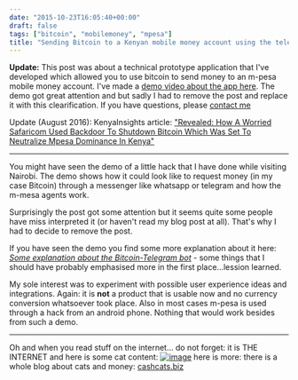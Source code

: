 ```yaml
---
date: "2015-10-23T16:05:40+00:00"
draft: false
tags: ["bitcoin", "mobilemoney", "mpesa"]
title: "Sending Bitcoin to a Kenyan mobile money account using the telegram messenger"
---
```

<p>
<b>Update:</b> This post was about a technical prototype application that I've developed which allowed you to use bitcoin to send money to an m-pesa mobile money account. I've made a <a href="https://vimeo.com/143249662">demo video about the app here</a>. The demo got great attention and but sadly I had to remove the post and replace it with this clearification. If you have questions, please <a href="mailto:hello@michaelbumann.com">contact me</a>
</p>
<p>Update (August 2016): KenyaInsights article: <a href="http://kenyainsights.com/revealed-how-a-worried-safaricom-used-backdoor-to-shutdown-bitcoin-which-was-set-to-neutralize-mpesa-dominance-in-kenya/">"Revealed: How A Worried Safaricom Used Backdoor To Shutdown Bitcoin Which Was Set To Neutralize Mpesa Dominance In Kenya"</a>
</p>
<hr><p>You might have seen the demo of a little hack that I have done while visiting Nairobi. The demo shows how it could look like to request money (in my case Bitcoin) through a messenger like whatsapp or telegram and how the m-mesa agents work.
</p><p>
Surprisingly the post got some attention but it seems quite some people have miss interpreted it (or haven't read my blog post at all). That's why I had to decide to remove the post.
</p>
<p>If you have seen the demo you find some more explanation about it here: <a href="http://michaelbumann.com/post/133263086192/some-explanation-about-the-bitcoin-telegram-bot"><i>Some explanation about the Bitcoin-Telegram bot</i></a> - some things that I should have probably emphasised more in the first place...lession learned.
</p><p>
My sole interest was to experiment with possible user experience ideas and integrations. Again: it is <strong>not</strong> a product that is usable now and no currency conversion whatsoever took place. Also in most cases m-pesa is used through a hack from an android phone. Nothing that would work besides from such a demo. 
</p>
<hr><p>
Oh and when you read stuff on the internet... do not forget: it is THE INTERNET and here is some cat content: 
<a href="http://theverybesttop10.com/cats-with-money/"><img src="https://i2.wp.com/theverybesttop10.com/wp-content/uploads/2014/03/The-World%E2%80%99s-Top-10-Best-Images-of-Cats-With-Money-8.jpg?resize=584%2C617" alt="image"></a>
here is more: there is a whole blog about cats and money: <a href="http://cashcats.biz/">cashcats.biz</a>
</p>